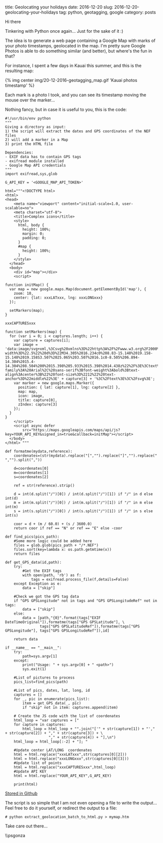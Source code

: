 title: Geolocating your holidays
date: 2016-12-20
slug: 2016-12-20-geolocating-your-holidays
tag: python, geotagging, google
category: posts

Hi there

Tinkering with Python once again... Just for the sake of it :)

The idea is to generate a web page containing a Google Map with marks of your photo timestamps, geolocated in the map. I'm pretty sure Google Photos is able to do something similar (and better), but where's the fun in that? 

For instance, I spent a few days in Kauai this summer, and this is the resulting map:

{% img center img/20-12-2016-geotagging_map.gif 'Kauai photos timestamp' %}

Each mark is a photo I took, and you can see its timestamp moving the mouse over the marker... 

Nothing fancy, but in case it is useful to you, this is the code:

```
#!/usr/bin/env python
"""
Giving a directory as input:
1) the script will extract the dates and GPS coordinates of the NEF files
2) will add a marker in a Map 
3) print the HTML file

Dependencies: 
- EXIF data has to contain GPS tags
- exifread module installed
- Google Map API credentials
"""
import exifread,sys,glob

G_API_KEY = '<GOOGLE_MAP_API_TOKEN>'

html="""<!DOCTYPE html>
<html>
<head>
    <meta name="viewport" content="initial-scale=1.0, user-scalable=no">
    <meta charset="utf-8">
    <title>Complex icons</title>
    <style>
      html, body {
        height: 100%;
        margin: 0;
        padding: 0;
      }
      #map {
        height: 100%;
      }
    </style>
  </head>
  <body>
    <div id="map"></div>
    <script>

function initMap() {
  var map = new google.maps.Map(document.getElementById('map'), {
    zoom: 10,
    center: {lat: xxxLATxxx, lng: xxxLONGxxx}
  });

  setMarkers(map);
}  

xxxCAPTURESxxx

function setMarkers(map) {
  for (var i = 0; i < captures.length; i++) {
    var capture = captures[i];
    var image = 'data:image/svg+xml,%3Csvg%20xmlns%3D%22http%3A%2F%2Fwww.w3.org%2F2000%2Fsvg%22%20width%3D%2238%22%20height%3D%2238%22%20viewBox%3D%220%200%2038%2038%22%3E%3Cpath%20fill%3D%22%23808080%22%20stroke%3D%22%23ccc%22%20stroke-width%3D%22.5%22%20d%3D%22M34.305%2016.234c0%208.83-15.148%2019.158-15.148%2019.158S3.507%2025.065%203.507%2016.1c0-8.505%206.894-14.304%2015.4-14.304%208.504%200%2015.398%205.933%2015.398%2014.438z%22%2F%3E%3Ctext%20transform%3D%22translate%2819%2018.5%29%22%20fill%3D%22%23fff%22%20style%3D%22font-family%3A%20Arial%2C%20sans-serif%3Bfont-weight%3Abold%3Btext-align%3Acenter%3B%22%20font-size%3D%2212%22%20text-anchor%3D%22middle%22%3E' + capture[3] + '%3C%2Ftext%3E%3C%2Fsvg%3E';
    var marker = new google.maps.Marker({
      position: { lat: capture[1], lng: capture[2] },
      map: map,
      icon: image,
      title: capture[0],
      zIndex: capture[3]
    });
  }
}
    </script>
    <script async defer
        src="https://maps.googleapis.com/maps/api/js?key=YOUR_API_KEY&signed_in=true&callback=initMap"></script>
  </body>
</html> """ 

def formatme(mydata,reference):
    coordenates=(str(mydata).replace("[","").replace("]","").replace(" ","").split(","))

    d=coordenates[0]
    m=coordenates[1]
    s=coordenates[2]
    
    ref = str(reference).strip()

    d = int(d.split("/")[0]) / int(d.split("/")[1]) if "/" in d else int(d)
    m = int(m.split("/")[0]) / int(m.split("/")[1]) if "/" in m else int(m)
    s = int(s.split("/")[0]) / int(s.split("/")[1]) if "/" in s else int(s)

    coor = d + (m / 60.0) + (s / 3600.0)
    return coor if ref == "N" or ref == "E" else -coor

def find_pics(pics_path):
    #Some more logic could be added here
    files = glob.glob(pics_path + "/*.NEF") 
    files.sort(key=lambda x: os.path.getmtime(x))
    return files

def get_GPS_data(id,path):
    try:
        #Get the EXIF tags
        with open(path, 'rb') as f:
            tags = exifread.process_file(f,details=False)
    except Exception as e:
        data = ["skip"]

    #Check we got the GPS tag data
    if "GPS GPSLongitude" not in tags and "GPS GPSLongitudeRef" not in tags:
        data = ["skip"]
    else:
        data = [path,"{0}".format(tags["EXIF DateTimeOriginal"]),formatme(tags["GPS GPSLatitude"], \
                tags["GPS GPSLatitudeRef"]),formatme(tags["GPS GPSLongitude"], tags["GPS GPSLongitudeRef"]),id]

    return data

if __name__ == "__main__":
    try:
        path=sys.argv[1]
    except:
        print("Usage: " + sys.argv[0] + " <path>")
        sys.exit(1)

    #List of pictures to process
    pics_list=find_pics(path)

    #List of pics, dates, lat, long, id
    captures = []
    for _, pic in enumerate(pics_list):
        item = get_GPS_data(_, pic) 
        if "skip" not in item: captures.append(item)

    # Create the JS code with the list of coordenates
    html_loop = "var captures = ["
    for capture in captures:
        html_loop = html_loop + "".join("['" + str(capture[1]) + "'," + str(capture[2]) + "," + str(capture[3]) + \
                    "," + str(capture[4]) + "],\n")
    html_loop = html_loop[:-2] + "]; "
    
    #Update center LAT/LONG  coordenates
    html = html.replace("xxxLATxxx",str(captures[0][2]))
    html = html.replace("xxxLONGxxx",str(captures[0][3]))
    #Update list of points
    html = html.replace("xxxCAPTURESxxx",html_loop)
    #Update API KEY
    html = html.replace("YOUR_API_KEY",G_API_KEY)
    
    print(html)
```
[Stored in Github](https://github.com/psgonza/bynario/blob/master/GPS_tags_to_google_map.py)

The script is so simple that I am not even opening a file to write the output... Feel free to do it yourself, or redirect the output to a file:

``` # python extract_geolocation_batch_to_html.py > mymap.htm ```

Take care out there...

\\\psgonza
